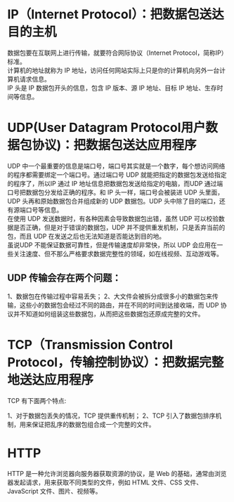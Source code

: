 # IP（Internet Protocol）：把数据包送达目的主机
数据包要在互联网上进行传输，就要符合网际协议（Internet Protocol，简称IP）标准。   
计算机的地址就称为 IP 地址，访问任何网站实际上只是你的计算机向另外一台计算机请求信息。   
 IP 头是 IP 数据包开头的信息，包含 IP 版本、源 IP 地址、目标 IP 地址、生存时间等信息。  

 # UDP(User Datagram Protocol用户数据包协议)：把数据包送达应用程序  
UDP 中一个最重要的信息是端口号，端口号其实就是一个数字，每个想访问网络的程序都需要绑定一个端口号。通过端口号 UDP 就能把指定的数据包发送给指定的程序了，所以IP 通过 IP 地址信息把数据包发送给指定的电脑，而UDP 通过端口号把数据包分发给正确的程序。和 IP 头一样，端口号会被装进 UDP 头里面，UDP 头再和原始数据包合并组成新的 UDP 数据包。UDP 头中除了目的端口，还有源端口号等信息。  
在使用 UDP 发送数据时，有各种因素会导致数据包出错，虽然 UDP 可以校验数据是否正确，但是对于错误的数据包，UDP 并不提供重发机制，只是丢弃当前的包，而且 UDP 在发送之后也无法知道是否能达到目的地。  
虽说UDP 不能保证数据可靠性，但是传输速度却非常快，所以 UDP 会应用在一些关注速度、但不那么严格要求数据完整性的领域，如在线视频、互动游戏等。  
## UDP 传输会存在两个问题：

1、数据包在传输过程中容易丢失；
2、大文件会被拆分成很多小的数据包来传输，这些小的数据包会经过不同的路由，并在不同的时间到达接收端，而 UDP 协议并不知道如何组装这些数据包，从而把这些数据包还原成完整的文件。  

# TCP（Transmission Control Protocol，传输控制协议）：把数据完整地送达应用程序  
TCP 有下面两个特点:

1、对于数据包丢失的情况，TCP 提供重传机制；
2、TCP 引入了数据包排序机制，用来保证把乱序的数据包组合成一个完整的文件。

# HTTP
HTTP 是一种允许浏览器向服务器获取资源的协议，是 Web 的基础，通常由浏览器发起请求，用来获取不同类型的文件，例如 HTML 文件、CSS 文件、JavaScript 文件、图片、视频等。

